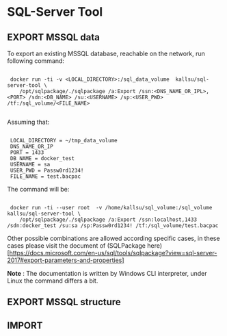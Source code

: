 # SQL-Server Tool

## EXPORT MSSQL data

To export an existing MSSQL database, reachable on the network, run following command:

```

 docker run -ti -v <LOCAL_DIRECTORY>:/sql_data_volume  kallsu/sql-server-tool \
    /opt/sqlpackage/./sqlpackage /a:Export /ssn:<DNS_NAME_OR_IPL>,<PORT> /sdn:<DB_NAME> /su:<USERNAME> /sp:<USER_PWD> /tf:/sql_volume/<FILE_NAME>
 
```

Assuming that:

```

 LOCAL_DIRECTORY = ~/tmp_data_volume
 DNS_NAME_OR_IP
 PORT = 1433
 DB_NAME = docker_test
 USERNAME = sa
 USER_PWD = Passw0rd1234!
 FILE_NAME = test.bacpac

```

The command will be:

```

 docker run -ti --user root  -v /home/kallsu/sql_volume:/sql_volume kallsu/sql-server-tool \
    /opt/sqlpackage/./sqlpackage /a:Export /ssn:localhost,1433 /sdn:docker_test /su:sa /sp:Passw0rd1234! /tf:/sql_volume/test.bacpac

```

Other possible combinations are allowed according specific cases, in these cases please visit the document of (SQLPackage here)[https://docs.microsoft.com/en-us/sql/tools/sqlpackage?view=sql-server-2017#export-parameters-and-properties]


**Note** : The documentation is written by Windows CLI interpreter, under Linux the command differs a bit.

## EXPORT MSSQL structure



## IMPORT
